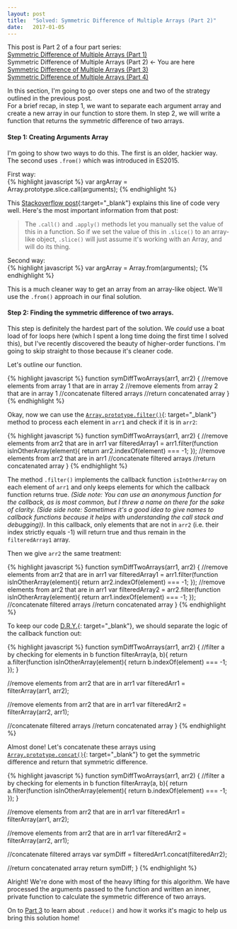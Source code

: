 ```yaml
---
layout: post
title:  "Solved: Symmetric Difference of Multiple Arrays (Part 2)"
date:   2017-01-05
---
```

This post is Part 2 of a four part series:  
[Symmetric Difference of Multiple Arrays (Part 1)](http://www.vincecampanale.com/blog/2017/01/03/symmetric-difference-of-multiple-arrays-part1/)  
Symmetric Difference of Multiple Arrays (Part 2) <- You are here  
[Symmetric Difference of Multiple Arrays (Part 3)](http://www.vincecampanale.com/blog/2017/01/10/symmetric-difference-of-multiple-arrays-part3/)  
[Symmetric Difference of Multiple Arrays (Part 4)](http://www.vincecampanale.com/blog/2017/01/12/symmetric-difference-of-multiple-arrays-part4/)  

In this section, I'm going to go over steps one and two of the strategy outlined in the previous post.  
For a brief recap, in step 1, we want to separate each argument array and create a new array in our function to store them. In step 2, we will write a function that returns the symmetric difference of two arrays.

#### Step 1: Creating Arguments Array
I'm going to show two ways to do this. The first is an older, hackier way. The second uses `.from()` which was introduced in ES2015.

First way:  
{% highlight javascript %}
var argArray = Array.prototype.slice.call(arguments);
{% endhighlight %}

This [Stackoverflow post](http://stackoverflow.com/questions/7056925/how-does-array-prototype-slice-call-work){:target="_blank"} explains this line of code very well.
Here's the most important information from that post:
>The `.call()` and `.apply()` methods let you manually set the value of this in a function. So if we set the value of this in `.slice()` to an array-like object, `.slice()` will just assume it's working with an Array, and will do its thing.

Second way:  
{% highlight javascript %}
var argArray = Array.from(arguments);
{% endhighlight %}

This is a much cleaner way to get an array from an array-like object. We'll use the `.from()` approach in our final solution.

#### Step 2: Finding the symmetric difference of two arrays.
This step is definitely the hardest part of the solution. We *could* use a boat load of for loops here (which I spent a long time doing the first time I solved this), but I've recently discovered the beauty of higher-order functions. I'm going to skip straight to those because it's cleaner code.

Let's outline our function.

{% highlight javascript %}
function symDiffTwoArrays(arr1, arr2) {
  //remove elements from array 1 that are in array 2
  //remove elements from array 2 that are in array 1
  //concatenate filtered arrays
  //return concatenated array
}
{% endhighlight %}

Okay, now we can use the [`Array.prototype.filter()`](https://developer.mozilla.org/en-US/docs/Web/JavaScript/Reference/Global_Objects/Array/filter){: target="_blank"} method to process each element in `arr1` and check if it is in `arr2`:

{% highlight javascript %}
function symDiffTwoArrays(arr1, arr2) {
  //remove elements from arr2 that are in arr1
  var filteredArray1 = arr1.filter(function isInOtherArray(element){
    return arr2.indexOf(element) === -1;
  });
  //remove elements from arr2 that are in arr1
  //concatenate filtered arrays
  //return concatenated array
}
{% endhighlight %}

The method `.filter()` implements the callback function `isInOtherArray` on each element of `arr1` and only keeps elements for which the callback function returns true. *(Side note: You can use an anonymous function for the callback, as is most common, but I threw a name on there for the sake of clarity. (Side side note: Sometimes it's a good idea to give names to callback functions because it helps with understanding the call stack and debugging)).* In this callback, only elements that are not in `arr2` (i.e. their index strictly equals -1) will return true and thus remain in the `filteredArray1` array.

Then we give `arr2` the same treatment:

{% highlight javascript %}
function symDiffTwoArrays(arr1, arr2) {
  //remove elements from arr2 that are in arr1
  var filteredArray1 = arr1.filter(function isInOtherArray(element){
    return arr2.indexOf(element) === -1;
  });
  //remove elements from arr2 that are in arr1
  var filteredArray2 = arr2.filter(function isInOtherArray(element){
    return arr1.indexOf(element) === -1;
  });
  //concatenate filtered arrays
  //return concatenated array
}
{% endhighlight %}

To keep our code [D.R.Y.](https://en.wikipedia.org/wiki/Don't_repeat_yourself){: target="_blank"}, we should separate the logic of the callback function out:

{% highlight javascript %}
function symDiffTwoArrays(arr1, arr2) {
  //filter a by checking for elements in b
  function filterArray(a, b){
    return a.filter(function isInOtherArray(element){
      return b.indexOf(element) === -1;
    });
  }

  //remove elements from arr2 that are in arr1
  var filteredArr1 = filterArray(arr1, arr2);

  //remove elements from arr2 that are in arr1
  var filteredArr2 = filterArray(arr2, arr1);

  //concatenate filtered arrays
  //return concatenated array
}
{% endhighlight %}

Almost done!
Let's concatenate these arrays using [`Array.prototype.concat()`](https://developer.mozilla.org/en-US/docs/Web/JavaScript/Reference/Global_Objects/Array/concat){: target="_blank"} to get the symmetric difference and return that symmetric difference.

{% highlight javascript %}
function symDiffTwoArrays(arr1, arr2) {
  //filter a by checking for elements in b
  function filterArray(a, b){
    return a.filter(function isInOtherArray(element){
      return b.indexOf(element) === -1;
    });
  }

  //remove elements from arr2 that are in arr1
  var filteredArr1 = filterArray(arr1, arr2);

  //remove elements from arr2 that are in arr1
  var filteredArr2 = filterArray(arr2, arr1);

  //concatenate filtered arrays
  var symDiff = filteredArr1.concat(filteredArr2);

  //return concatenated array
  return symDiff;
}
{% endhighlight %}

Alright! We're done with most of the heavy lifting for this algorithm. We have processed the arguments passed to the function and written an inner, private function to calculate the symmetric difference of two arrays.

On to [Part 3](http://www.vincecampanale.com/blog/2017/01/05/symmetric-difference-of-multiple-arrays-part3/) to learn about `.reduce()` and how it works it's magic to help us bring this solution home!
